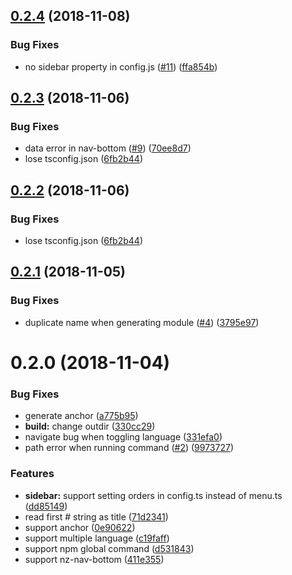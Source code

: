 ## [0.2.4](https://github.com/ng-alliance/nz-press/compare/0.2.3...0.2.4) (2018-11-08)


### Bug Fixes

* no sidebar property in config.js ([#11](https://github.com/ng-alliance/nz-press/issues/11)) ([ffa854b](https://github.com/ng-alliance/nz-press/commit/ffa854b))



<a name="0.2.3"></a>
## [0.2.3](https://github.com/ng-alliance/nz-press/compare/0.2.1...0.2.3) (2018-11-06)


### Bug Fixes

* data error in nav-bottom ([#9](https://github.com/ng-alliance/nz-press/issues/9)) ([70ee8d7](https://github.com/ng-alliance/nz-press/commit/70ee8d7))
* lose tsconfig.json ([6fb2b44](https://github.com/ng-alliance/nz-press/commit/6fb2b44))



<a name="0.2.2"></a>
## [0.2.2](https://github.com/ng-alliance/nz-press/compare/0.2.1...0.2.2) (2018-11-06)


### Bug Fixes

* lose tsconfig.json ([6fb2b44](https://github.com/ng-alliance/nz-press/commit/6fb2b44))



## [0.2.1](https://github.com/wenqi73/nz-press/compare/0.2.0...0.2.1) (2018-11-05)


### Bug Fixes

* duplicate name when generating module ([#4](https://github.com/wenqi73/nz-press/issues/4)) ([3795e97](https://github.com/wenqi73/nz-press/commit/3795e97))



<a name="0.2.0"></a>
# 0.2.0 (2018-11-04)


### Bug Fixes

* generate anchor ([a775b95](https://github.com/wenqi73/nz-press/commit/a775b95))
* **build:** change outdir ([330cc29](https://github.com/wenqi73/nz-press/commit/330cc29))
* navigate bug when toggling language ([331efa0](https://github.com/wenqi73/nz-press/commit/331efa0))
* path error when running command ([#2](https://github.com/wenqi73/nz-press/issues/2)) ([9973727](https://github.com/wenqi73/nz-press/commit/9973727))


### Features

* **sidebar:** support setting orders in config.ts instead of menu.ts ([dd85149](https://github.com/wenqi73/nz-press/commit/dd85149))
* read first # string as title ([71d2341](https://github.com/wenqi73/nz-press/commit/71d2341))
* support anchor ([0e90622](https://github.com/wenqi73/nz-press/commit/0e90622))
* support multiple language ([c19faff](https://github.com/wenqi73/nz-press/commit/c19faff))
* support npm global command ([d531843](https://github.com/wenqi73/nz-press/commit/d531843))
* support nz-nav-bottom ([411e355](https://github.com/wenqi73/nz-press/commit/411e355))



